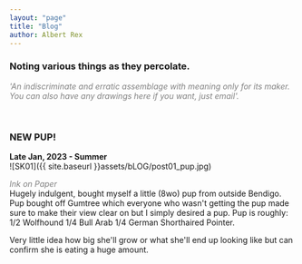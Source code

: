 ```yaml
---
layout: "page"
title: "Blog"
author: Albert Rex
---
```


### Noting various things as they percolate.

<span style="color:grey">*'An indiscriminate and erratic assemblage with meaning only for its maker. You can also have any drawings here if you want, just email'.*</span>

<br />

### NEW PUP!
**Late Jan, 2023 - Summer**
<br />
![SK01]({{ site.baseurl }}assets/bLOG/post01_pup.jpg)

<span style="color:grey">*Ink on Paper*</span>
<br />
Hugely indulgent, bought myself a little (8wo) pup from outside Bendigo. Pup bought off Gumtree which everyone who wasn't getting the pup made sure to make their view clear on but I simply desired a pup.
Pup is roughly:
1/2 Wolfhound
1/4 Bull Arab
1/4 German Shorthaired Pointer.

Very little idea how big she'll grow or what she'll end up looking like but can confirm she is eating a huge amount.

<br />

